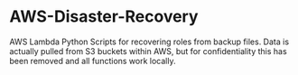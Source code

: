 # AWS-Disaster-Recovery
AWS Lambda Python Scripts for recovering roles from backup files.
Data is actually pulled from S3 buckets within AWS, but for confidentiality this has been removed and all functions work locally.
